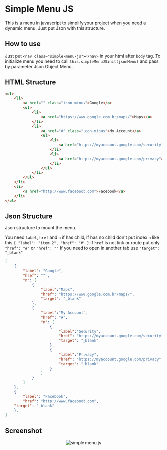 # Simple Menu JS

This is a menu in javascript to simplify your project when you need a dynamic menu. Just put Json with this structure.  

## How to use

Just put `<nav class="simple-menu-js"></nav>` in your html after `body` tag.
To initialize menu you need to call `this.simpleMenuJSinit(jsonMenu)` and pass by parameter Json Object Menu.

## HTML Structure
```html
<ul>
    <li>
        <a href="" class="icon-minus">Google</a>
        <ul>
            <li>
                <a href="https://www.google.com.br/maps/">Maps</a>
            </li>
            <li>
                <a href="#" class="icon-minus">My Account</a>
                <ul>
                    <li>
                        <a href="https://myaccount.google.com/security">Security</a>
                    </li>
                    <li>
                        <a href="https://myaccount.google.com/privacy">Privacy</a>
                    </li>
                </ul>
            </li>
        </ul>
    </li>
    <li>
        <a href="http://www.facebook.com">Facebook</a>
    </li>
</ul>
```

## Json Structure 
Json structure to mount the menu.

You need `label`, `href` and `n` if has child, if has no child don't put index `n` like this `{ "label": "item 2", "href": "#" }`
If `href` is not link or route put only `"href": "#"` or `"href": ""`
If you need to open in another tab use  `"target": "_blank"`
```json
[
    { 
        "label": "Google", 
        "href": "" , 
        "n": [
            {
                "label":"Maps", 
                "href": "https://www.google.com.br/maps/",
		        "target": "_blank"
            },
            {
                "label":"My Account", 
                "href": "#",
                "n": [
                    {
                        "label":"Security",
                        "href": "https://myaccount.google.com/security",
			            "target": "_blank"
                    },
                    {
                        "label":"Privacy",
                        "href": "https://myaccount.google.com/privacy",
			            "target": "_blank"
                    }
                ]
            }   
        ]
    },
    { 
        "label": "Facebook", 
        "href": "http://www.facebook.com",
	"target": "_blank"
    },
]
```

## Screenshot

<div style="text-align:center">
	<img src="https://sambrmg.github.io/simpleMenuJS/docs/simpleMenuJS.png" alt="simple menu js">
</div>
